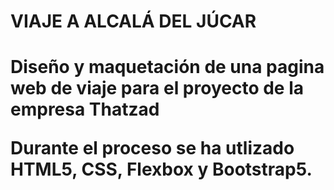 <h1>VIAJE A ALCALÁ DEL JÚCAR<h1>
Diseño y maquetación de una pagina web de viaje para el proyecto de la empresa Thatzad
<br>
  
Durante el proceso se ha utlizado HTML5, CSS, Flexbox y Bootstrap5.
